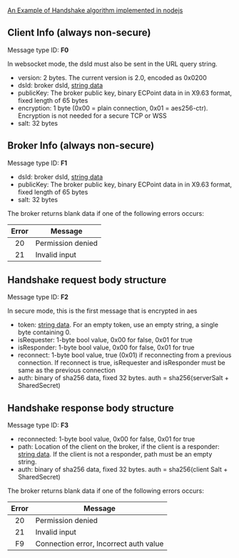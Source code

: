 
[An Example of Handshake algorithm implemented in nodejs](handshake-algorithm.node.js)

## Client Info (always non-secure)
Message type ID: **F0**

In websocket mode, the dsId must also be sent in the URL query string.

* version: 2 bytes. The current version is 2.0, encoded as 0x0200
* dsId: broker dsId, [string data](../common/DSA-Binary-Encoding.md#string-encoding)
* publicKey: The broker public key, binary ECPoint data in in X9.63 format, fixed length of 65 bytes
* encryption: 1 byte (0x00 = plain connection, 0x01 = aes256-ctr). Encryption is not needed for a secure TCP or WSS
* salt: 32 bytes

## Broker Info (always non-secure)
Message type ID: **F1**

* dsId: broker dsId, [string data](../common/DSA-Binary-Encoding.md#string-encoding)
* publicKey: The broker public key, binary ECPoint data in in X9.63 format, fixed length of 65 bytes
* salt: 32 bytes

The broker returns blank data if one of the following errors occurs:

| Error| Message|
|:-------------:| ------------- |
| 20| Permission denied|
| 21| Invalid input| Protocol level|


## Handshake request body structure 
Message type ID: **F2**

In secure mode, this is the first message that is encrypted in aes

* token: [string data](../common/DSA-Binary-Encoding.md#string-encoding). For an empty token, use an empty string, a single byte containing 0.
* isRequester: 1-byte bool value, 0x00 for false, 0x01 for true
* isResponder: 1-byte bool value, 0x00 for false, 0x01 for true
* reconnect: 1-byte bool value, true (0x01) if reconnecting from a previous connection. If reconnect is true, isRequester and isResponder must be same as the previous connection
* auth: binary of sha256 data, fixed 32 bytes. auth = sha256(serverSalt + SharedSecret)


## Handshake response body structure
Message type ID: **F3**

* reconnected: 1-byte bool value, 0x00 for false, 0x01 for true
* path: Location of the client on the broker, if the client is a responder: [string data](../common/DSA-Binary-Encoding.md#string-encoding). If the client is not a responder, path must be an empty string.
* auth: binary of sha256 data, fixed 32 bytes. auth = sha256(client Salt + SharedSecret)


The broker returns blank data if one of the following errors occurs:

| Error| Message|
|:-------------:| ------------- |
| 20| Permission denied|
| 21| Invalid input| Protocol level|
| F9 | Connection error, Incorrect auth value| 



